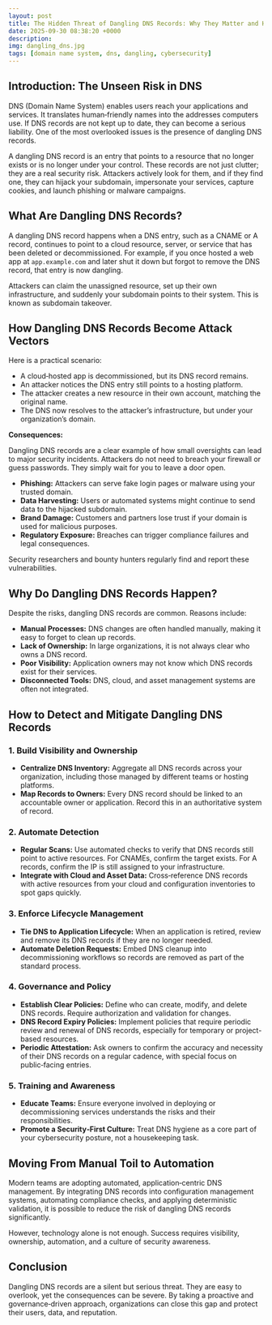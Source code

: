 ```yaml
---
layout: post
title: The Hidden Threat of Dangling DNS Records: Why They Matter and How to Fix Them
date: 2025-09-30 08:38:20 +0000
description: 
img: dangling_dns.jpg
tags: [domain name system, dns, dangling, cybersecurity]
---
```


## Introduction: The Unseen Risk in DNS

DNS (Domain Name System) enables users reach your applications and services. It translates human‑friendly names into the addresses computers use. If DNS records are not kept up to date, they can become a serious liability. One of the most overlooked issues is the presence of dangling DNS records.

A dangling DNS record is an entry that points to a resource that no longer exists or is no longer under your control. These records are not just clutter; they are a real security risk. Attackers actively look for them, and if they find one, they can hijack your subdomain, impersonate your services, capture cookies, and launch phishing or malware campaigns.

## What Are Dangling DNS Records?

A dangling DNS record happens when a DNS entry, such as a CNAME or A record, continues to point to a cloud resource, server, or service that has been deleted or decommissioned. For example, if you once hosted a web app at `app.example.com` and later shut it down but forgot to remove the DNS record, that entry is now dangling.

Attackers can claim the unassigned resource, set up their own infrastructure, and suddenly your subdomain points to their system. This is known as subdomain takeover.

## How Dangling DNS Records Become Attack Vectors

Here is a practical scenario:

- A cloud‑hosted app is decommissioned, but its DNS record remains.
- An attacker notices the DNS entry still points to a hosting platform.
- The attacker creates a new resource in their own account, matching the original name.
- The DNS now resolves to the attacker’s infrastructure, but under your organization’s domain.

**Consequences:**

Dangling DNS records are a clear example of how small oversights can lead to major security incidents. Attackers do not need to breach your firewall or guess passwords. They simply wait for you to leave a door open.

- **Phishing:** Attackers can serve fake login pages or malware using your trusted domain.
- **Data Harvesting:** Users or automated systems might continue to send data to the hijacked subdomain.
- **Brand Damage:** Customers and partners lose trust if your domain is used for malicious purposes.
- **Regulatory Exposure:** Breaches can trigger compliance failures and legal consequences.

Security researchers and bounty hunters regularly find and report these vulnerabilities.

## Why Do Dangling DNS Records Happen?

Despite the risks, dangling DNS records are common. Reasons include:

- **Manual Processes:** DNS changes are often handled manually, making it easy to forget to clean up records.
- **Lack of Ownership:** In large organizations, it is not always clear who owns a DNS record.
- **Poor Visibility:** Application owners may not know which DNS records exist for their services.
- **Disconnected Tools:** DNS, cloud, and asset management systems are often not integrated.


## How to Detect and Mitigate Dangling DNS Records

### 1. Build Visibility and Ownership

- **Centralize DNS Inventory:** Aggregate all DNS records across your organization, including those managed by different teams or hosting platforms.
- **Map Records to Owners:** Every DNS record should be linked to an accountable owner or application. Record this in an authoritative system of record.

### 2. Automate Detection

- **Regular Scans:** Use automated checks to verify that DNS records still point to active resources. For CNAMEs, confirm the target exists. For A records, confirm the IP is still assigned to your infrastructure.
- **Integrate with Cloud and Asset Data:** Cross‑reference DNS records with active resources from your cloud and configuration inventories to spot gaps quickly.

### 3. Enforce Lifecycle Management

- **Tie DNS to Application Lifecycle:** When an application is retired, review and remove its DNS records if they are no longer needed.
- **Automate Deletion Requests:** Embed DNS cleanup into decommissioning workflows so records are removed as part of the standard process.

### 4. Governance and Policy

- **Establish Clear Policies:** Define who can create, modify, and delete DNS records. Require authorization and validation for changes.
- **DNS Record Expiry Policies:** Implement policies that require periodic review and renewal of DNS records, especially for temporary or project-based resources.
- **Periodic Attestation:** Ask owners to confirm the accuracy and necessity of their DNS records on a regular cadence, with special focus on public‑facing entries.

### 5. Training and Awareness

- **Educate Teams:** Ensure everyone involved in deploying or decommissioning services understands the risks and their responsibilities.
- **Promote a Security‑First Culture:** Treat DNS hygiene as a core part of your cybersecurity posture, not a housekeeping task.

## Moving From Manual Toil to Automation

Modern teams are adopting automated, application‑centric DNS management. By integrating DNS records into configuration management systems, automating compliance checks, and applying deterministic validation, it is possible to reduce the risk of dangling DNS records significantly.

However, technology alone is not enough. Success requires visibility, ownership, automation, and a culture of security awareness.

## Conclusion

Dangling DNS records are a silent but serious threat. They are easy to overlook, yet the consequences can be severe. By taking a proactive and governance‑driven approach, organizations can close this gap and protect their users, data, and reputation.

